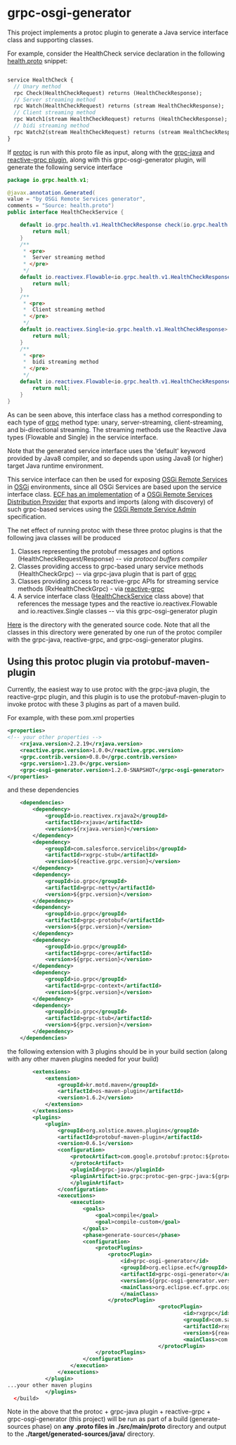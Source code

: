 # grpc-osgi-generator
This project implements a protoc plugin to generate a Java service interface class and supporting classes.

For example, consider the HealthCheck service declaration in the following [health.proto](https://github.com/ECF/grpc-RemoteServicesProvider/blob/master/examples/org.eclipse.ecf.examples.provider.grpc.health.api/src/main/proto/health.proto) snippet:

```proto

service HealthCheck {
  // Unary method
  rpc Check(HealthCheckRequest) returns (HealthCheckResponse);
  // Server streaming method
  rpc Watch(HealthCheckRequest) returns (stream HealthCheckResponse);
  // Client streaming method
  rpc Watch1(stream HealthCheckRequest) returns (HealthCheckResponse);
  // bidi streaming method
  rpc Watch2(stream HealthCheckRequest) returns (stream HealthCheckResponse);
}
```
If [protoc](https://developers.google.com/protocol-buffers) is run with this proto file as input, along with the [grpc-java](https://github.com/grpc/grpc-java) and [reactive-grpc plugin](https://github.com/salesforce/reactive-grpc), along with this grpc-osgi-generator plugin, will generate the following service interface

```java
package io.grpc.health.v1;

@javax.annotation.Generated(
value = "by OSGi Remote Services generator",
comments = "Source: health.proto")
public interface HealthCheckService {

    default io.grpc.health.v1.HealthCheckResponse check(io.grpc.health.v1.HealthCheckRequest request) {
        return null;
    }
    /**
     * <pre>
     *  Server streaming method
     * </pre>
     */
    default io.reactivex.Flowable<io.grpc.health.v1.HealthCheckResponse> watchServer(io.reactivex.Single<io.grpc.health.v1.HealthCheckRequest> request)  {
        return null;
    }
    /**
     * <pre>
     *  Client streaming method
     * </pre>
     */
    default io.reactivex.Single<io.grpc.health.v1.HealthCheckResponse> watchClient(io.reactivex.Flowable<io.grpc.health.v1.HealthCheckRequest> requests)  {
        return null;
    }
    /**
     * <pre>
     *  bidi streaming method
     * </pre>
     */
    default io.reactivex.Flowable<io.grpc.health.v1.HealthCheckResponse> watchBidi(io.reactivex.Flowable<io.grpc.health.v1.HealthCheckRequest> requests)  {
        return null;
    }
}
```
As can be seen above, this interface class has a method corresponding to each type of [grpc](https://grpc.io/) method type: unary, server-streaming, client-streaming, and bi-directional streaming.  The streaming methods use the Reactive Java types (Flowable and Single) in the service interface.

Note that the generated service interface uses the 'default' keyword provided by Java8 compiler, and so depends upon using Java8 (or higher) target Java runtime environment.

This service interface can then be used for exposing [OSGi Remote Services](https://docs.osgi.org/specification/osgi.cmpn/7.0.0/service.remoteservices.html) in [OSGi](https://www.osgi.org) environments, since all OSGi Services are based upon the service interface class.  [ECF has an implementation](https://wiki.eclipse.org/OSGi_Remote_Services_and_ECF) of a [OSGi Remote Services Distribution Provider](https://github.com/ECF/grpc-RemoteServicesProvider) that exports and imports (along with discovery) of such grpc-based services using the [OSGi Remote Service Admin](https://docs.osgi.org/specification/osgi.cmpn/7.0.0/service.remoteserviceadmin.html) specification.

The net effect of running protoc with these three protoc plugins is that the following java classes will be produced

1. Classes representing the protobuf messages and options (HealthCheckRequest/Response) -- *via protocol buffers compiler*
1. Classes providing access to grpc-based unary service methods (HealthCheckGrpc) -- via grpc-java plugin that is part of [grpc](https://github.com/grpc/)
1. Classes providing access to reactive-grpc APIs for streaming service methods (RxHealthCheckGrpc) - via [reactive-grpc](https://github.com/salesforce/reactive-grpc)
1. A service interface class ([HealthCheckService](https://github.com/ECF/grpc-RemoteServicesProvider/blob/master/examples/org.eclipse.ecf.examples.provider.grpc.health.api/src/main/java/io/grpc/health/v1/HealthCheckService.java) class above) that references the message types and the reactive io.reactivex.Flowable and io.reactivex.Single classes -- via this grpc-osgi-generator plugin

[Here](https://github.com/ECF/grpc-RemoteServicesProvider/tree/master/examples/org.eclipse.ecf.examples.provider.grpc.health.api/src/main/java/io/grpc/health/v1) is the directory with the generated source code.  Note that all the classes in this directory were generated by one run of the protoc compiler with the grpc-java, reactive-grpc, and grpc-osgi-generator plugins.

## Using this protoc plugin via protobuf-maven-plugin

Currently, the easiest way to use protoc with the grpc-java plugin, the reactive-grpc plugin, and this plugin is to use the protobuf-maven-plugin to invoke protoc with these 3 plugins as part of a maven build.

For example, with these pom.xml properties

```xml
<properties>
<!-- your other properties -->
	<rxjava.version>2.2.19</rxjava.version>
	<reactive.grpc.version>1.0.0</reactive.grpc.version>
	<grpc.contrib.version>0.8.0</grpc.contrib.version>
	<grpc.version>1.23.0</grpc.version>
	<grpc-osgi-generator.version>1.2.0-SNAPSHOT</grpc-osgi-generator>
</properties>
```

and these dependencies 

```xml
	<dependencies>
		<dependency>
			<groupId>io.reactivex.rxjava2</groupId>
			<artifactId>rxjava</artifactId>
			<version>${rxjava.version}</version>
		</dependency>
		<dependency>
			<groupId>com.salesforce.servicelibs</groupId>
			<artifactId>rxgrpc-stub</artifactId>
			<version>${reactive.grpc.version}</version>
		</dependency>
		<dependency>
			<groupId>io.grpc</groupId>
			<artifactId>grpc-netty</artifactId>
			<version>${grpc.version}</version>
		</dependency>
		<dependency>
			<groupId>io.grpc</groupId>
			<artifactId>grpc-protobuf</artifactId>
			<version>${grpc.version}</version>
		</dependency>
		<dependency>
			<groupId>io.grpc</groupId>
			<artifactId>grpc-core</artifactId>
			<version>${grpc.version}</version>
		</dependency>
		<dependency>
			<groupId>io.grpc</groupId>
			<artifactId>grpc-context</artifactId>
			<version>${grpc.version}</version>
		</dependency>
		<dependency>
			<groupId>io.grpc</groupId>
			<artifactId>grpc-stub</artifactId>
			<version>${grpc.version}</version>
		</dependency>
	</dependencies>
```

the following extension with 3 plugins should be in your build section (along with any other maven plugins needed for your build)

```xml
		<extensions>
			<extension>
				<groupId>kr.motd.maven</groupId>
				<artifactId>os-maven-plugin</artifactId>
				<version>1.6.2</version>
			</extension>
		</extensions>
		<plugins>
			<plugin>
				<groupId>org.xolstice.maven.plugins</groupId>
				<artifactId>protobuf-maven-plugin</artifactId>
				<version>0.6.1</version>
				<configuration>
					<protocArtifact>com.google.protobuf:protoc:${protoc.version}:exe:${os.detected.classifier}
					</protocArtifact>
					<pluginId>grpc-java</pluginId>
					<pluginArtifact>io.grpc:protoc-gen-grpc-java:${grpc.version}:exe:${os.detected.classifier}
					</pluginArtifact>
				</configuration>
				<executions>
					<execution>
						<goals>
							<goal>compile</goal>
							<goal>compile-custom</goal>
						</goals>
						<phase>generate-sources</phase>
						<configuration>
							<protocPlugins>
								<protocPlugin>
									<id>grpc-osgi-generator</id>
									<groupId>org.eclipse.ecf</groupId>
									<artifactId>grpc-osgi-generator</artifactId>
									<version>${grpc-osgi-generator.version}</version>
									<mainClass>org.eclipse.ecf.grpc.osgigenerator.OSGiGenerator
									</mainClass>
								</protocPlugin>
                                				<protocPlugin>
                                    					<id>rxgrpc</id>
                                    					<groupId>com.salesforce.servicelibs</groupId>
                                    					<artifactId>rxgrpc</artifactId>
                                    					<version>${reactive.grpc.version}</version>
                                    					<mainClass>com.salesforce.rxgrpc.RxGrpcGenerator</mainClass>
                                				</protocPlugin>
							</protocPlugins>
						</configuration>
					</execution>
				</executions>
			</plugin>
...your other maven plugins
            </plugins>
  </build>
```
Note in the above that the protoc + grpc-java plugin + reactive-grpc + grpc-osgi-generator (this project) will be run as part of a build (generate-sources phase) on **any .proto files in ./src/main/proto** directory and output to the **./target/generated-sources/java/** directory.  

